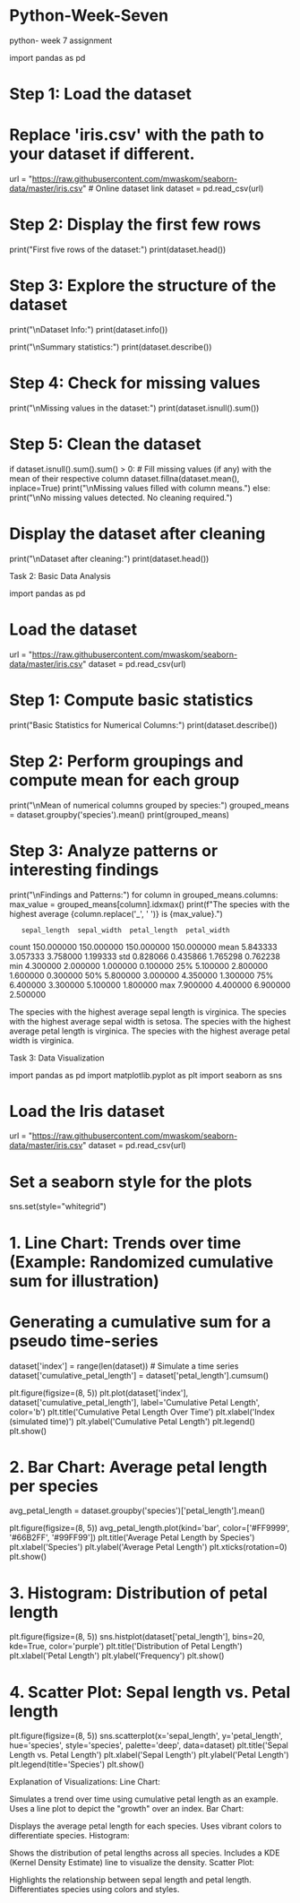 # Python-Week-Seven
python- week 7 assignment


import pandas as pd

# Step 1: Load the dataset
# Replace 'iris.csv' with the path to your dataset if different.
url = "https://raw.githubusercontent.com/mwaskom/seaborn-data/master/iris.csv"  # Online dataset link
dataset = pd.read_csv(url)

# Step 2: Display the first few rows
print("First five rows of the dataset:")
print(dataset.head())

# Step 3: Explore the structure of the dataset
print("\nDataset Info:")
print(dataset.info())

print("\nSummary statistics:")
print(dataset.describe())

# Step 4: Check for missing values
print("\nMissing values in the dataset:")
print(dataset.isnull().sum())

# Step 5: Clean the dataset
if dataset.isnull().sum().sum() > 0:
    # Fill missing values (if any) with the mean of their respective column
    dataset.fillna(dataset.mean(), inplace=True)
    print("\nMissing values filled with column means.")
else:
    print("\nNo missing values detected. No cleaning required.")

# Display the dataset after cleaning
print("\nDataset after cleaning:")
print(dataset.head())



Task 2: Basic Data Analysis



import pandas as pd

# Load the dataset
url = "https://raw.githubusercontent.com/mwaskom/seaborn-data/master/iris.csv"
dataset = pd.read_csv(url)

# Step 1: Compute basic statistics
print("Basic Statistics for Numerical Columns:")
print(dataset.describe())

# Step 2: Perform groupings and compute mean for each group
print("\nMean of numerical columns grouped by species:")
grouped_means = dataset.groupby('species').mean()
print(grouped_means)

# Step 3: Analyze patterns or interesting findings
print("\nFindings and Patterns:")
for column in grouped_means.columns:
    max_value = grouped_means[column].idxmax()
    print(f"The species with the highest average {column.replace('_', ' ')} is {max_value}.")


       sepal_length  sepal_width  petal_length  petal_width
count    150.000000   150.000000    150.000000   150.000000
mean       5.843333     3.057333      3.758000     1.199333
std        0.828066     0.435866      1.765298     0.762238
min        4.300000     2.000000      1.000000     0.100000
25%        5.100000     2.800000      1.600000     0.300000
50%        5.800000     3.000000      4.350000     1.300000
75%        6.400000     3.300000      5.100000     1.800000
max        7.900000     4.400000      6.900000     2.500000


The species with the highest average sepal length is virginica.
The species with the highest average sepal width is setosa.
The species with the highest average petal length is virginica.
The species with the highest average petal width is virginica.



Task 3: Data Visualization



import pandas as pd
import matplotlib.pyplot as plt
import seaborn as sns

# Load the Iris dataset
url = "https://raw.githubusercontent.com/mwaskom/seaborn-data/master/iris.csv"
dataset = pd.read_csv(url)

# Set a seaborn style for the plots
sns.set(style="whitegrid")

# 1. Line Chart: Trends over time (Example: Randomized cumulative sum for illustration)
# Generating a cumulative sum for a pseudo time-series
dataset['index'] = range(len(dataset))  # Simulate a time series
dataset['cumulative_petal_length'] = dataset['petal_length'].cumsum()

plt.figure(figsize=(8, 5))
plt.plot(dataset['index'], dataset['cumulative_petal_length'], label='Cumulative Petal Length', color='b')
plt.title('Cumulative Petal Length Over Time')
plt.xlabel('Index (simulated time)')
plt.ylabel('Cumulative Petal Length')
plt.legend()
plt.show()

# 2. Bar Chart: Average petal length per species
avg_petal_length = dataset.groupby('species')['petal_length'].mean()

plt.figure(figsize=(8, 5))
avg_petal_length.plot(kind='bar', color=['#FF9999', '#66B2FF', '#99FF99'])
plt.title('Average Petal Length by Species')
plt.xlabel('Species')
plt.ylabel('Average Petal Length')
plt.xticks(rotation=0)
plt.show()

# 3. Histogram: Distribution of petal length
plt.figure(figsize=(8, 5))
sns.histplot(dataset['petal_length'], bins=20, kde=True, color='purple')
plt.title('Distribution of Petal Length')
plt.xlabel('Petal Length')
plt.ylabel('Frequency')
plt.show()

# 4. Scatter Plot: Sepal length vs. Petal length
plt.figure(figsize=(8, 5))
sns.scatterplot(x='sepal_length', y='petal_length', hue='species', style='species', palette='deep', data=dataset)
plt.title('Sepal Length vs. Petal Length')
plt.xlabel('Sepal Length')
plt.ylabel('Petal Length')
plt.legend(title='Species')
plt.show()



Explanation of Visualizations:
Line Chart:

Simulates a trend over time using cumulative petal length as an example.
Uses a line plot to depict the "growth" over an index.
Bar Chart:

Displays the average petal length for each species.
Uses vibrant colors to differentiate species.
Histogram:

Shows the distribution of petal lengths across all species.
Includes a KDE (Kernel Density Estimate) line to visualize the density.
Scatter Plot:

Highlights the relationship between sepal length and petal length.
Differentiates species using colors and styles.
